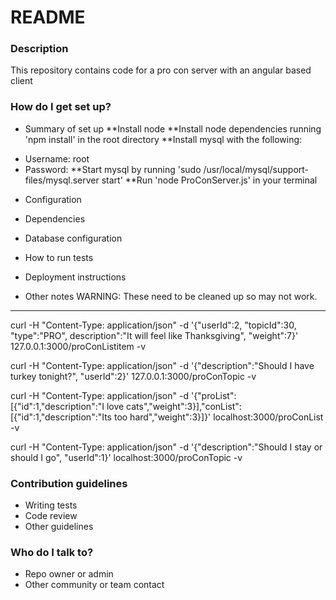 # README #

### Description ### 

This repository contains code for a pro con server with an angular based client

### How do I get set up? ###

* Summary of set up
**Install node
**Install node dependencies running 'npm install' in the root directory
**Install mysql with the following:
- Username: root
- Password: 
**Start mysql by running 'sudo /usr/local/mysql/support-files/mysql.server start' 
**Run 'node ProConServer.js' in your terminal

* Configuration
* Dependencies
* Database configuration
* How to run tests
* Deployment instructions


* Other notes
WARNING: These need to be cleaned up so may not work.
-----
curl -H "Content-Type: application/json" -d '{"userId":2, "topicId":30, "type":"PRO", description":"It will feel like Thanksgiving", "weight":7}' 127.0.0.1:3000/proConListitem -v

curl -H "Content-Type: application/json" -d '{"description":"Should I have turkey tonight?", "userId":2}' 127.0.0.1:3000/proConTopic -v

curl -H "Content-Type: application/json" -d '{"proList":[{"id":1,"description":"I love cats","weight":3}],"conList":[{"id":1,"description":"Its too hard","weight":3}]}' localhost:3000/proConList -v

curl -H "Content-Type: application/json" -d '{"description":"Should I stay or should I go", "userId":1}' localhost:3000/proConTopic -v

### Contribution guidelines ###

* Writing tests
* Code review
* Other guidelines

### Who do I talk to? ###

* Repo owner or admin
* Other community or team contact